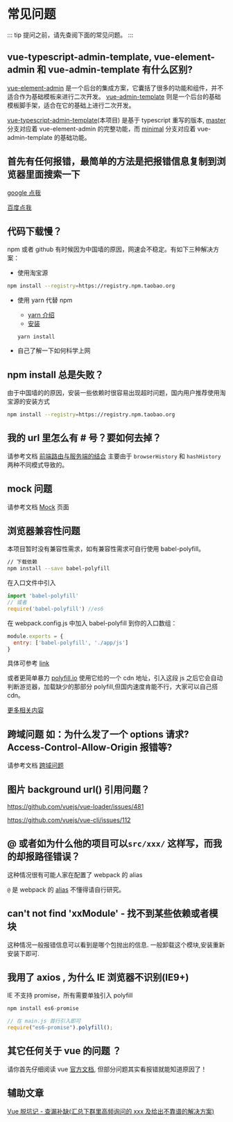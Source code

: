 # 常见问题

::: tip
提问之前，请先查阅下面的常见问题。
:::

## vue-typescript-admin-template, vue-element-admin 和 vue-admin-template 有什么区别?

[vue-element-admin](https://github.com/PanJiaChen/vue-element-admin) 是一个后台的集成方案，它囊括了很多的功能和组件，并不适合作为基础模板来进行二次开发。
[vue-admin-template](https://github.com/PanJiaChen/vue-admin-template) 则是一个后台的基础模板脚手架，适合在它的基础上进行二次开发。

[vue-typescript-admin-template](https://github.com/Armour/vue-typescript-admin-template)(本项目) 是基于 typescript 重写的版本, [master](https://github.com/Armour/vue-typescript-admin-template/tree/master) 分支对应着 vue-element-admin 的完整功能，而 [minimal](https://github.com/Armour/vue-typescript-admin-template/tree/minimal) 分支对应着 vue-admin-template 的基础功能。

## 首先有任何报错，最简单的方法是把报错信息复制到浏览器里面搜索一下

[google 点我](http://lmgtfy.com/?q=%E6%90%9C%E4%B8%80%E6%90%9C)

[百度点我](http://www.baidu-x.com/?q=%E6%90%9C%E4%B8%80%E6%90%9C)

## 代码下载慢？

npm 或者 github 有时候因为中国墙的原因，网速会不稳定。有如下三种解决方案：

- 使用淘宝源

```bash
npm install --registry=https://registry.npm.taobao.org
```

- 使用 yarn 代替 npm

  - [yarn 介绍](https://github.com/yarnpkg/yarn)
  - [安装](https://yarn.bootcss.com/docs/install/#mac-stable)

  `yarn install`

- 自己了解一下如何科学上网

## npm install 总是失败？

由于中国墙的的原因，安装一些依赖时很容易出现超时问题，国内用户推荐使用淘宝源的安装方式

```bash
npm install --registry=https://registry.npm.taobao.org
```

## 我的 url 里怎么有 # 号？要如何去掉？

请参考文档 [前端路由与服务端的结合](../essentials/deploy.md#前端路由与服务端的结合) 主要由于 `browserHistory` 和 `hashHistory` 两种不同模式导致的。

## mock 问题

请参考文档 [Mock](../essentials/mock.md) 页面

## 浏览器兼容性问题

本项目暂时没有兼容性需求，如有兼容性需求可自行使用 babel-polyfill。

```bash
// 下载依赖
npm install --save babel-polyfill
```

在入口文件中引入

```js
import 'babel-polyfill'
// 或者
require('babel-polyfill') //es6
```

在 webpack.config.js 中加入 babel-polyfill 到你的入口数组：

```js
module.exports = {
  entry: ['babel-polyfill', './app/js']
}
```

具体可参考 [link](https://babeljs.io/docs/en/babel-polyfill/)

或者更简单暴力 [polyfill.io](https://cdn.polyfill.io/v3/) 使用它给的一个 cdn 地址，引入这段 js 之后它会自动判断游览器，加载缺少的那部分 polyfill,但国内速度肯能不行，大家可以自己搭 cdn。

[更多相关内容](https://segmentfault.com/a/1190000010106158)

## 跨域问题 如：为什么发了一个 options 请求? Access-Control-Allow-Origin 报错等?

请参考文档 [跨域问题](../advanced/cors.md)

## 图片 background url() 引用问题？

https://github.com/vuejs/vue-loader/issues/481

https://github.com/vuejs/vue-cli/issues/112

## @ 或者如为什么他的项目可以`src/xxx/` 这样写，而我的却报路径错误？

这种情况很有可能人家在配置了 webpack 的 alias

`@` 是 webpack 的 [alias](https://webpack.js.org/configuration/resolve/#resolve-alias) 不懂得请自行研究。

## can't not find 'xxModule' - 找不到某些依赖或者模块

这种情况一般报错信息可以看到是哪个包抛出的信息.
一般卸载这个模块,安装重新安装下即可.

## 我用了 axios , 为什么 IE 浏览器不识别(IE9+)

IE 不支持 promise，所有需要单独引入 polyfill

```js
npm install es6-promise

// 在 main.js 首行引入即可
require("es6-promise").polyfill();
```

## 其它任何关于 vue 的问题 ？

请你首先仔细阅读 vue [官方文档](https://cn.vuejs.org/index.html), 但部分问题其实看报错就能知道原因了！

## 辅助文章

[Vue 脱坑记 - 查漏补缺(汇总下群里高频询问的 xxx 及给出不靠谱的解决方案)](https://juejin.im/post/59fa9257f265da43062a1b0e)
